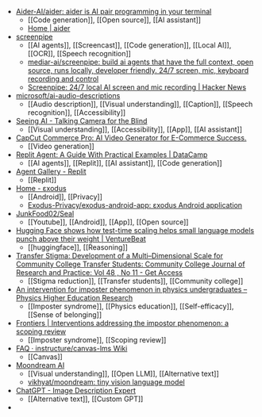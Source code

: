 - [Aider-AI/aider: aider is AI pair programming in your terminal](https://github.com/Aider-AI/aider)
	- [[Code generation]], [[Open source]], [[AI assistant]]
	- [Home | aider](https://aider.chat/)
- [screenpipe](https://screenpi.pe/)
	- [[AI agents]], [[Screencast]], [[Code generation]], [[Local AI]], [[OCR]], [[Speech recognition]]
	- [mediar-ai/screenpipe: build ai agents that have the full context, open source, runs locally, developer friendly. 24/7 screen, mic, keyboard recording and control](https://github.com/mediar-ai/screenpipe)
	- [Screenpipe: 24/7 local AI screen and mic recording | Hacker News](https://news.ycombinator.com/item?id=41695840)
- [microsoft/ai-audio-descriptions](https://github.com/microsoft/ai-audio-descriptions)
	- [[Audio description]], [[Visual understanding]], [[Caption]], [[Speech recognition]], [[Accessibility]]
- [Seeing AI - Talking Camera for the Blind](https://www.seeingai.com/)
	- [[Visual understanding]], [[Accessibility]], [[App]], [[AI assistant]]
- [CapCut Commerce Pro: AI Video Generator for E-Commerce Success.](https://commercepro.capcut.com/)
	- [[Video generation]]
- [Replit Agent: A Guide With Practical Examples | DataCamp](https://www.datacamp.com/tutorial/replit-agent-ai-code-editor)
	- [[AI agents]], [[Replit]], [[AI assistant]], [[Code generation]]
- [Agent Gallery - Replit](https://replit.com/gallery)
	- [[Replit]]
- [Home - εxodus](https://reports.exodus-privacy.eu.org/en/)
	- [[Android]], [[Privacy]]
	- [Exodus-Privacy/exodus-android-app: εxodus Android application](https://github.com/Exodus-Privacy/exodus-android-app?tab=readme-ov-file)
- [JunkFood02/Seal](https://github.com/JunkFood02/Seal)
	- [[Youtube]], [[Android]], [[App]], [[Open source]]
- [Hugging Face shows how test-time scaling helps small language models punch above their weight | VentureBeat](https://venturebeat.com/ai/hugging-face-shows-how-test-time-scaling-helps-small-language-models-punch-above-their-weight/)
	- [[huggingface]], [[Reasoning]]
- [Transfer Stigma: Development of a Multi–Dimensional Scale for Community College Transfer Students: Community College Journal of Research and Practice: Vol 48 , No 11 - Get Access](https://www.tandfonline.com/doi/full/10.1080/10668926.2024.2368493)
	- [[Stigma reduction]], [[Transfer students]], [[Community college]]
- [An intervention for imposter phenomenon in physics undergraduates – Physics Higher Education Research](https://per-he.org/an-intervention-for-imposter-phenomenon-in-physics-undergraduates/)
	- [[Imposter syndrome]], [[Physics education]], [[Self-efficacy]], [[Sense of belonging]]
- [Frontiers | Interventions addressing the impostor phenomenon: a scoping review](https://www.frontiersin.org/journals/psychology/articles/10.3389/fpsyg.2024.1360540/full)
	- [[Imposter syndrome]], [[Scoping review]]
- [FAQ · instructure/canvas-lms Wiki](https://github.com/instructure/canvas-lms/wiki/FAQ)
	- [[Canvas]]
- [Moondream AI](https://moondream.ai/)
	- [[Visual understanding]], [[Open LLM]], [[Alternative text]]
	- [vikhyat/moondream: tiny vision language model](https://github.com/vikhyat/moondream)
- [ChatGPT - Image Description Expert](https://chatgpt.com/g/g-DiOkpQfKl-image-description-expert)
	- [[Alternative text]], [[Custom GPT]]
-